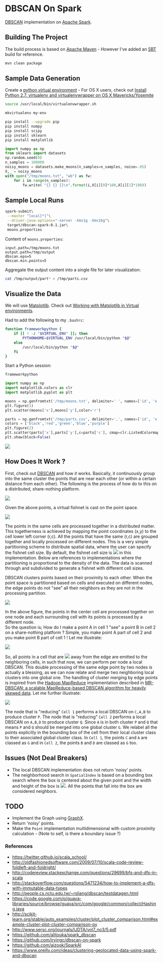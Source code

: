 # DBSCAN On Spark

[DBSCAN](https://en.wikipedia.org/wiki/DBSCAN) implementation on [Apache Spark](http://spark.apache.org/).

## Building The Project

The build process is based on [Apache Maven](https://maven.apache.org/) - However I've added an [SBT](http://www.scala-sbt.org/) build for reference. 

```bash
mvn clean package
```

## Sample Data Generation

Create a [python virtual environment](http://docs.python-guide.org/en/latest/dev/virtualenvs/) - For OS X users, check out [Install Python 2.7, virtualenv and virtualenvwrapper on OS X Mavericks/Yosemite](http://www.marinamele.com/2014/05/install-python-virtualenv-virtualenvwrapper-mavericks.html)

```bash
source /usr/local/bin/virtualenvwrapper.sh

mkvirtualenv my-env

pip install --upgrade pip
pip install numpy
pip install scipy
pip install sklearn
pip install matplotlib
```

```python
import numpy as np
from sklearn import datasets
np.random.seed(0)
n_samples = 100000
noisy_moons = datasets.make_moons(n_samples=n_samples, noise=.05)
X,_ = noisy_moons
with open("/tmp/moons.txt", "wb") as fw:
    for i in range(n_samples):
        fw.write( "{} {} {}\n".format(i,X[i][0]*100,X[i][1]*100))        
```

## Sample Local Runs

```bash
spark-submit\
 --master "local[*]"\
 --driver-java-options="-server -Xms1g -Xmx16g"\
 target/dbscan-spark-0.1.jar\
 moons.properties
```

Content of `moons.properties`:

```properties
input.path=/tmp/moons.txt
output.path=/tmp/output
dbscan.eps=5
dbscan.min.points=5
```

Aggregate the output content into a single file for later visualization:

```bash
cat /tmp/output/part* > /tmp/parts.csv
```

## Visualize the Data

We will use [Matplotlib](http://matplotlib.org/). Check out [Working with Matplotlib in Virtual environments](http://matplotlib.org/faq/virtualenv_faq.html).

Had to add the following to my `.bashrc`:

```bash
function frameworkpython {
    if [[ ! -z "$VIRTUAL_ENV" ]]; then
        PYTHONHOME=$VIRTUAL_ENV /usr/local/bin/python "$@"
    else
        /usr/local/bin/python "$@"
    fi
}
```

Start a Python session:

```bash
frameworkpython
```

```python
import numpy as np
import matplotlib.colors as clr
import matplotlib.pyplot as plt

moons = np.genfromtxt('/tmp/moons.txt', delimiter=' ', names=['id', 'x', 'y'])
plt.figure(1)
plt.scatter(moons['x'],moons['y'],color='r')

parts = np.genfromtxt('/tmp/parts.csv', delimiter=',', names=['id', 'x', 'y', 'c'])
colors = ['black','red','green','blue','purple']
plt.figure(2)
plt.scatter(parts['x'],parts['y'],c=parts['c'], cmap=clr.ListedColormap(colors), lw=0)
plt.show(block=False)
```

![](media/figure_2.png)

## How Does It Work ?

First, check out [DBSCAN](https://en.wikipedia.org/wiki/DBSCAN) and how _it_ works. Basically, it continuously group into the same cluster the points that are near each other (or within a certain distance from each other).
The following is the process of how do to this on a distributed, share-nothing platform.

![](media/raw.png)

Given the above points, a virtual fishnet is cast on the point space.

![](media/fishnet.png)

The points in the same cells are processed together in a distributed matter.
This togetherness is achieved by mapping the point coordinates (x,y) to the cell lower left corner (r,c).
All the points that have the same (r,c) are grouped together and locally processed on different nodes.
This is a very simple partitioning scheme to distribute spatial data, where the user can specify the fishnet cell size.
By default, the fishnet cell size is ![](media/10eps.png) in this implementation.
Below are references to implementations where the partitioning is proportional to the density of the data.
The data is scanned through and subdivided to generate a fishnet with different cell sizes.

DBSCAN clusters points based on their proximity to each other.
When the point space is partitioned based on cells and executed on different nodes, the edge points do not "see" all their neighbors as they are not in the processing partition.

![](media/boundary.png)

In the above figure, the points in the center cell are processed together on one node and each surrounding cell with its points is processed by a different node.   
So the question is; How do I make a point A in cell 1 "see" a point B in cell 2 on a share-nothing platform ?
Simple, you make point A part of cell 2 and you make point B part of cell 1 ! Let me illustrate:

![](media/mapred.png)

So, all points in a cell that are ![](media/eps.png) away from the edge are emitted to the neighboring cells, in such that now, we can perform per node a local DBSCAN.
This double processing of the same edge point by two nodes is actually a blessing, as we can now relate and merge two neighboring local clusters into one global one. The handling of cluster merging by edge points is inspired from the [Hadoop MapReduce](https://hadoop.apache.org/docs/current/hadoop-mapreduce-client/hadoop-mapreduce-client-core/MapReduceTutorial.html) implementation described in [MR-DBSCAN: a scalable MapReduce-based DBSCAN algorithm for heavily skewed data](https://www.researchgate.net/profile/Yaobin_He/publication/260523383_MR-DBSCAN_a_scalable_MapReduce-based_DBSCAN_algorithm_for_heavily_skewed_data/links/0046353a1763ee2bdf000000.pdf).
Let me further illustrate:

![](media/merge.png)
  
The node that is "reducing" `Cell 1` performs a local DBSCAN on `C,A,B` to produce cluster `P`.
The node that is "reducing" `Cell 2` performs a local DBSCAN on `A,B,D` to produce cluster `Q`.
Since `A` is in both cluster `P` and `Q` that means `P` and `Q` should be merged into one global cluster `G`.
We relabel all the points explicitly in the bounding box of the cell from their local cluster class to their associated global cluster class.
In `Cell 1`, the points `C` and `A` are classed as `G` and in `Cell 2`, the points `B` and `D` are classed as `G` too.

## Issues (Not Deal Breakers)

* The local DBSCAN implementation does not return 'noisy' points.
* The neighborhood search in `SpatialIndex` is based on a bounding box search where the box is centered about the given point and the width and height of the box is ![](media/2eps.png). All the points that fall into the box are considered neighbors.
 
## TODO

* Implement the Graph using [GraphX](http://spark.apache.org/graphx/).
* Return 'noisy' points.
* Make the `Point` implementation multidimensional with custom proximity calculation - (Note to self, is there a boundary issue ?)

### References

* <https://twitter.github.io/scala_school/>
* <http://oldfashionedsoftware.com/2009/07/10/scala-code-review-foldleft-and-foldright/>
* <http://codereview.stackexchange.com/questions/29699/bfs-and-dfs-in-scala>
* <http://stackoverflow.com/questions/5471234/how-to-implement-a-dfs-with-immutable-data-types>
* <http://people.cs.nctu.edu.tw/~rsliang/dbscan/testdatagen.html>
* <https://code.google.com/p/guava-libraries/source/browse/guava/src/com/google/common/collect/Hashing.java>
* <http://scikit-learn.org/stable/auto_examples/cluster/plot_cluster_comparison.html#example-cluster-plot-cluster-comparison-py>
* <http://www.sersc.org/journals/IJDTA/vol7_no3/5.pdf>
* <https://github.com/alitouka/spark_dbscan>
* <https://github.com/irvingc/dbscan-on-spark>
* <https://github.com/aizook/SparkAI>
* <https://www.oreilly.com/ideas/clustering-geolocated-data-using-spark-and-dbscan>
